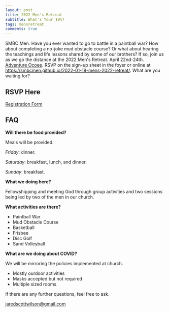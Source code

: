 ```yaml
---
layout: post
title: 2022 Men's Retreat
subtitle: What's Your 10%?
tags: mensretreat
comments: true
---
```

SMBC Men. Have you ever wanted to go to battle in a paintball war? How about completing a no-joke mud obstacle course? Or what about hearing the teachings and life lessons shared by some of our brothers? If so, join us as we go the distance at the 2022 Men's Retreat. April 22nd-24th. [Adventure Ocoee](https://adventureocoee.com/). RSVP on the sign-up sheet in the foyer or online at https://smbcmen.github.io/2022-01-18-mens-2022-retreat/. What are you waiting for?

## RSVP Here
[Registration Form](https://forms.gle/Fi7sXomsDdd65SRd9)

## FAQ
**Will there be food provided?**

Meals will be provided. 

_Friday_: dinner. 

_Saturday_: breakfast, lunch, and dinner.

_Sunday_: breakfast.


**What we doing here?**

Fellowshipping and meeting God through group activities and two sessions being led by two of the men in our church.


**What activities are there?**
* Paintball War
* Mud Obstacle Course
* Basketball
* Frisbee
* Disc Golf
* Sand Volleyball


**What are we doing about COVID?**

We will be mirroring the policies implemented at church.
* Mostly ourdoor activities
* Masks accepted but not required
* Multiple sized rooms

If there are any further questions, feel free to ask.

<jaredscottwilson@gmail.com>
